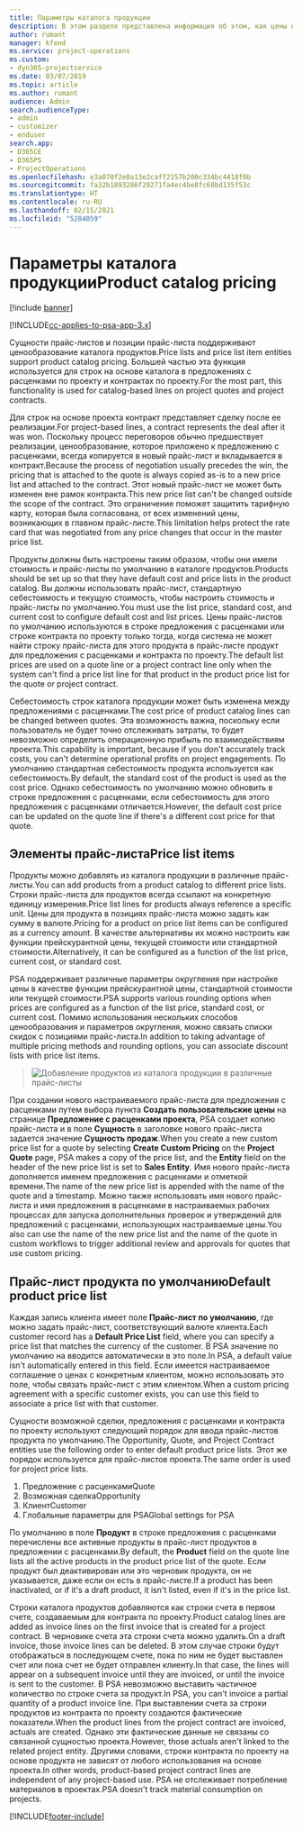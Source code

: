 ```yaml
---
title: Параметры каталога продукции
description: В этом разделе представлена информация об этом, как цены каталога продуктов работают в Dynamics 365 Project Service Automation (PSA).
author: rumant
manager: kfend
ms.service: project-operations
ms.custom:
- dyn365-projectservice
ms.date: 03/07/2019
ms.topic: article
ms.author: rumant
audience: Admin
search.audienceType:
- admin
- customizer
- enduser
search.app:
- D365CE
- D365PS
- ProjectOperations
ms.openlocfilehash: e3a070f2e0a13e2caff2157b200c334bc4418f0b
ms.sourcegitcommit: fa32b1893286f20271fa4ec4be8fc68bd135f53c
ms.translationtype: HT
ms.contentlocale: ru-RU
ms.lasthandoff: 02/15/2021
ms.locfileid: "5284059"
---
```

# <a name="product-catalog-pricing"></a><span data-ttu-id="c201c-103">Параметры каталога продукции</span><span class="sxs-lookup"><span data-stu-id="c201c-103">Product catalog pricing</span></span> 

[!include [banner](../includes/psa-now-project-operations.md)]

[!INCLUDE[cc-applies-to-psa-app-3.x](../includes/cc-applies-to-psa-app-3x.md)]


<span data-ttu-id="c201c-104">Сущности прайс-листов и позиции прайс-листа поддерживают ценообразование каталога продуктов.</span><span class="sxs-lookup"><span data-stu-id="c201c-104">Price lists and price list item entities support product catalog pricing.</span></span> <span data-ttu-id="c201c-105">Большей частью эта функция используется для строк на основе каталога в предложениях с расценками по проекту и контрактах по проекту.</span><span class="sxs-lookup"><span data-stu-id="c201c-105">For the most part, this functionality is used for catalog-based lines on project quotes and project contracts.</span></span>

<span data-ttu-id="c201c-106">Для строк на основе проекта контракт представляет сделку после ее реализации.</span><span class="sxs-lookup"><span data-stu-id="c201c-106">For project-based lines, a contract represents the deal after it was won.</span></span> <span data-ttu-id="c201c-107">Поскольку процесс переговоров обычно предшествует реализации, ценообразование, которое приложено к предложению с расценками, всегда копируется в новый прайс-лист и вкладывается в контракт.</span><span class="sxs-lookup"><span data-stu-id="c201c-107">Because the process of negotiation usually precedes the win, the pricing that is attached to the quote is always copied as-is to a new price list and attached to the contract.</span></span> <span data-ttu-id="c201c-108">Этот новый прайс-лист не может быть изменен вне рамок контракта.</span><span class="sxs-lookup"><span data-stu-id="c201c-108">This new price list can't be changed outside the scope of the contract.</span></span> <span data-ttu-id="c201c-109">Это ограничение поможет защитить тарифную карту, которая была согласована, от всех изменений цены, возникающих в главном прайс-листе.</span><span class="sxs-lookup"><span data-stu-id="c201c-109">This limitation helps protect the rate card that was negotiated from any price changes that occur in the master price list.</span></span>

<span data-ttu-id="c201c-110">Продукты должны быть настроены таким образом, чтобы они имели стоимость и прайс-листы по умолчанию в каталоге продуктов.</span><span class="sxs-lookup"><span data-stu-id="c201c-110">Products should be set up so that they have default cost and price lists in the product catalog.</span></span> <span data-ttu-id="c201c-111">Вы должны использовать прайс-лист, стандартную себестоимость и текущую стоимость, чтобы настроить стоимость и прайс-листы по умолчанию.</span><span class="sxs-lookup"><span data-stu-id="c201c-111">You must use the list price, standard cost, and current cost to configure default cost and list prices.</span></span> <span data-ttu-id="c201c-112">Цены прайс-листов по умолчанию используются в строке предложения с расценками или строке контракта по проекту только тогда, когда система не может найти строку прайс-листа для этого продукта в прайс-листе продукт для предложения с расценками и контракта по проекту.</span><span class="sxs-lookup"><span data-stu-id="c201c-112">The default list prices are used on a quote line or a project contract line only when the system can't find a price list line for that product in the product price list for the quote or project contract.</span></span>

<span data-ttu-id="c201c-113">Себестоимость строк каталога продукции может быть изменена между предложениями с расценками.</span><span class="sxs-lookup"><span data-stu-id="c201c-113">The cost price of product catalog lines can be changed between quotes.</span></span> <span data-ttu-id="c201c-114">Эта возможность важна, поскольку если пользователь не будет точно отслеживать затраты, то будет невозможно определить операционную прибыль по взаимодействиям проекта.</span><span class="sxs-lookup"><span data-stu-id="c201c-114">This capability is important, because if you don't accurately track costs, you can't determine operational profits on project engagements.</span></span> <span data-ttu-id="c201c-115">По умолчанию стандартная себестоимость продукта используется как себестоимость.</span><span class="sxs-lookup"><span data-stu-id="c201c-115">By default, the standard cost of the product is used as the cost price.</span></span> <span data-ttu-id="c201c-116">Однако себестоимость по умолчанию можно обновить в строке предложения с расценками, если себестоимость для этого предложения с расценками отличается.</span><span class="sxs-lookup"><span data-stu-id="c201c-116">However, the default cost price can be updated on the quote line if there's a different cost price for that quote.</span></span>

## <a name="price-list-items"></a><span data-ttu-id="c201c-117">Элементы прайс-листа</span><span class="sxs-lookup"><span data-stu-id="c201c-117">Price list items</span></span>

<span data-ttu-id="c201c-118">Продукты можно добавлять из каталога продукции в различные прайс-листы.</span><span class="sxs-lookup"><span data-stu-id="c201c-118">You can add products from a product catalog to different price lists.</span></span> <span data-ttu-id="c201c-119">Строки прайс-листа для продуктов всегда ссылают на конкретную единицу измерения.</span><span class="sxs-lookup"><span data-stu-id="c201c-119">Price list lines for products always reference a specific unit.</span></span> <span data-ttu-id="c201c-120">Цены для продукта в позициях прайс-листа можно задать как сумму в валюте.</span><span class="sxs-lookup"><span data-stu-id="c201c-120">Pricing for a product on price list items can be configured as a currency amount.</span></span> <span data-ttu-id="c201c-121">В качестве альтернативы их можно настроить как функции прейскурантной цены, текущей стоимости или стандартной стоимости.</span><span class="sxs-lookup"><span data-stu-id="c201c-121">Alternatively, it can be configured as a function of the list price, current cost, or standard cost.</span></span>

<span data-ttu-id="c201c-122">PSA поддерживает различные параметры округления при настройке цены в качестве функции прейскурантной цены, стандартной стоимости или текущей стоимости.</span><span class="sxs-lookup"><span data-stu-id="c201c-122">PSA supports various rounding options when prices are configured as a function of the list price, standard cost, or current cost.</span></span> <span data-ttu-id="c201c-123">Помимо использования нескольких способов ценообразования и параметров округления, можно связать списки скидок с позициями прайс-листа.</span><span class="sxs-lookup"><span data-stu-id="c201c-123">In addition to taking advantage of multiple pricing methods and rounding options, you can associate discount lists with price list items.</span></span> 

> ![Добавление продуктов из каталога продукции в различные прайс-листы](media/basic-guide-16.png)

<span data-ttu-id="c201c-125">При создании нового настраиваемого прайс-листа для предложения с расценками путем выбора пункта **Создать пользовательские цены** на странице **Предложение с расценками проекта**, PSA создает копию прайс-листа и в поле **Сущность** в заголовке нового прайс-листа задается значение **Сущность продаж**.</span><span class="sxs-lookup"><span data-stu-id="c201c-125">When you create a new custom price list for a quote by selecting **Create Custom Pricing** on the **Project Quote** page, PSA makes a copy of the price list, and the **Entity** field on the header of the new price list is set to **Sales Entity**.</span></span> <span data-ttu-id="c201c-126">Имя нового прайс-листа дополняется именем предложения с расценками и отметкой времени.</span><span class="sxs-lookup"><span data-stu-id="c201c-126">The name of the new price list is appended with the name of the quote and a timestamp.</span></span> <span data-ttu-id="c201c-127">Можно также использовать имя нового прайс-листа и имя предложения в расценками в настраиваемых рабочих процессах для запуска дополнительных проверок и утверждений для предложений с расценками, использующих настраиваемые цены.</span><span class="sxs-lookup"><span data-stu-id="c201c-127">You also can use the name of the new price list and the name of the quote in custom workflows to trigger additional review and approvals for quotes that use custom pricing.</span></span>

 
## <a name="default-product-price-list"></a><span data-ttu-id="c201c-128">Прайс-лист продукта по умолчанию</span><span class="sxs-lookup"><span data-stu-id="c201c-128">Default product price list</span></span>
<span data-ttu-id="c201c-129">Каждая запись клиента имеет поле **Прайс-лист по умолчанию**, где можно задать прайс-лист, соответствующий валюте клиента.</span><span class="sxs-lookup"><span data-stu-id="c201c-129">Each customer record has a **Default Price List** field, where you can specify a price list that matches the currency of the customer.</span></span> <span data-ttu-id="c201c-130">В PSA значение по умолчанию на вводится автоматически в это поле.</span><span class="sxs-lookup"><span data-stu-id="c201c-130">In PSA, a default value isn't automatically entered in this field.</span></span> <span data-ttu-id="c201c-131">Если имеется настраиваемое соглашение о ценах с конкретным клиентом, можно использовать это поле, чтобы связать прайс-лист с этим клиентом.</span><span class="sxs-lookup"><span data-stu-id="c201c-131">When a custom pricing agreement with a specific customer exists, you can use this field to associate a price list with that customer.</span></span>

<span data-ttu-id="c201c-132">Сущности возможной сделки, предложения с расценками и контракта по проекту используют следующий порядок для ввода прайс-листов продукта по умолчанию.</span><span class="sxs-lookup"><span data-stu-id="c201c-132">The Opportunity, Quote, and Project Contract entities use the following order to enter default product price lists.</span></span> <span data-ttu-id="c201c-133">Этот же порядок используется для прайс-листов проекта.</span><span class="sxs-lookup"><span data-stu-id="c201c-133">The same order is used for project price lists.</span></span>

1.  <span data-ttu-id="c201c-134">Предложение с расценками</span><span class="sxs-lookup"><span data-stu-id="c201c-134">Quote</span></span>
2.  <span data-ttu-id="c201c-135">Возможная сделка</span><span class="sxs-lookup"><span data-stu-id="c201c-135">Opportunity</span></span>
3.  <span data-ttu-id="c201c-136">Клиент</span><span class="sxs-lookup"><span data-stu-id="c201c-136">Customer</span></span>
4.  <span data-ttu-id="c201c-137">Глобальные параметры для PSA</span><span class="sxs-lookup"><span data-stu-id="c201c-137">Global settings for PSA</span></span>

<span data-ttu-id="c201c-138">По умолчанию в поле **Продукт** в строке предложения с расценками перечислены все активные продукты в прайс-лист продуктов в предложении с расценками.</span><span class="sxs-lookup"><span data-stu-id="c201c-138">By default, the **Product** field on the quote line lists all the active products in the product price list of the quote.</span></span> <span data-ttu-id="c201c-139">Если продукт был деактивирован или это черновик продукта, он не указывается, даже если он есть в прайс-листе.</span><span class="sxs-lookup"><span data-stu-id="c201c-139">If a product has been inactivated, or if it's a draft product, it isn't listed, even if it's in the price list.</span></span> 

<span data-ttu-id="c201c-140">Строки каталога продуктов добавляются как строки счета в первом счете, создаваемым для контракта по проекту.</span><span class="sxs-lookup"><span data-stu-id="c201c-140">Product catalog lines are added as invoice lines on the first invoice that is created for a project contract.</span></span> <span data-ttu-id="c201c-141">В черновике счета эта строки счета можно удалить.</span><span class="sxs-lookup"><span data-stu-id="c201c-141">On a draft invoice, those invoice lines can be deleted.</span></span> <span data-ttu-id="c201c-142">В этом случае строки будут отображаться в последующем счете, пока по ним не будет выставлен счет или пока счет не будет отправлен клиенту.</span><span class="sxs-lookup"><span data-stu-id="c201c-142">In that case, the lines will appear on a subsequent invoice until they are invoiced, or until the invoice is sent to the customer.</span></span> <span data-ttu-id="c201c-143">В PSA невозможно выставить частичное количество по строке счета за продукт.</span><span class="sxs-lookup"><span data-stu-id="c201c-143">In PSA, you can't invoice a partial quantity of a product invoice line.</span></span> <span data-ttu-id="c201c-144">При выставлении счета за строки продуктов из контракта по проекту создаются фактические показатели.</span><span class="sxs-lookup"><span data-stu-id="c201c-144">When the product lines from the project contract are invoiced, actuals are created.</span></span> <span data-ttu-id="c201c-145">Однако эти фактические данные не связаны со связанной сущностью проекта.</span><span class="sxs-lookup"><span data-stu-id="c201c-145">However, those actuals aren't linked to the related project entity.</span></span> <span data-ttu-id="c201c-146">Другими словами, строки контракта по проекту на основе продукта не зависят от любого использования на основе проекта.</span><span class="sxs-lookup"><span data-stu-id="c201c-146">In other words, product-based project contract lines are independent of any project-based use.</span></span> <span data-ttu-id="c201c-147">PSA не отслеживает потребление материалов в проектах.</span><span class="sxs-lookup"><span data-stu-id="c201c-147">PSA doesn't track material consumption on projects.</span></span>


[!INCLUDE[footer-include](../includes/footer-banner.md)]